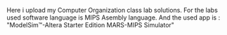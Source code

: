 Here i upload my Computer Organization class lab solutions.
For the labs used software language is MIPS Asembly language.
And the used app is :
"ModelSim™-Altera Starter Edition
MARS-MIPS Simulator"
